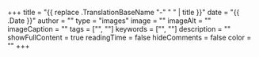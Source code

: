 +++
title = "{{ replace .TranslationBaseName "-" " " | title }}"
date = "{{ .Date }}"
author = ""
type = "images"
image = ""
imageAlt = ""
imageCaption = ""
tags = ["", ""]
keywords = ["", ""]
description = ""
showFullContent = true
readingTime = false
hideComments = false
color = ""
+++
